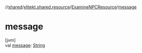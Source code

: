 //[shared](../../../index.md)/[xlitekt.shared.resource](../index.md)/[ExamineNPCResource](index.md)/[message](message.md)

# message

[jvm]\
val [message](message.md): [String](https://kotlinlang.org/api/latest/jvm/stdlib/kotlin/-string/index.html)
